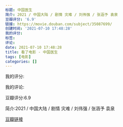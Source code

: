 ```yaml
---
标题: 中国医生
简介: 2021 / 中国大陆 / 剧情 灾难 / 刘伟强 / 张涵予 袁泉
豆瓣评分: '6.9'
链接: https://movie.douban.com/subject/35087699/
创建时间: '2021-07-10 17:48:28'
我的评分:
标签:
评论:
date: 2021-07-10 17:48:28
title: 看了电影 - 中国医生
tags: [电影]
categories: []
---
```


我的评分:

我的评论:

豆瓣评分:6.9

简介:2021 / 中国大陆 / 剧情 灾难 / 刘伟强 / 张涵予 袁泉

[豆瓣链接](https://movie.douban.com/subject/35087699/)

